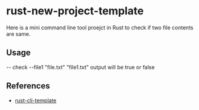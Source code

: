 # rust-new-project-template
Here is a mini command line tool proejct in Rust to check if two file contents are same. 

## Usage
-- check --file1 "file.txt" "file1.txt"
output will be true or false

## References

* [rust-cli-template](https://github.com/kbknapp/rust-cli-template)
